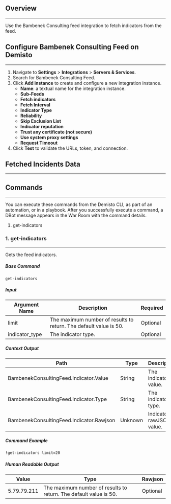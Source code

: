 ## Overview
---

Use the Bambenek Consulting feed integration to fetch indicators from the feed.


## Configure Bambenek Consulting Feed on Demisto
---

1. Navigate to __Settings__ > __Integrations__ > __Servers & Services__.
2. Search for Bambenek Consulting Feed.
3. Click __Add instance__ to create and configure a new integration instance.
    * __Name__: a textual name for the integration instance.
    * __Sub-Feeds__
    * __Fetch indicators__
    * __Fetch Interval__
    * __Indicator Type__
    * __Reliability__
    * __Skip Exclusion List__
    * __Indicator reputation__
    * __Trust any certificate (not secure)__
    * __Use system proxy settings__
    * __Request Timeout__
4. Click __Test__ to validate the URLs, token, and connection.
## Fetched Incidents Data
---

## Commands
---
You can execute these commands from the Demisto CLI, as part of an automation, or in a playbook.
After you successfully execute a command, a DBot message appears in the War Room with the command details.
1. get-indicators
### 1. get-indicators
---
Gets the feed indicators.

##### Base Command

`get-indicators`
##### Input

| **Argument Name** | **Description** | **Required** |
| --- | --- | --- |
| limit | The maximum number of results to return. The default value is 50. | Optional | 
| indicator_type | The indicator type. | Optional | 


##### Context Output

| **Path** | **Type** | **Description** |
| --- | --- | --- |
| BambenekConsultingFeed.Indicator.Value | String | The indicator value. | 
| BambenekConsultingFeed.Indicator.Type | String | The indicator type. | 
| BambenekConsultingFeed.Indicator.Rawjson | Unknown | Indicator rawJSON value. | 


##### Command Example
```!get-indicators limit=20```

##### Human Readable Output
| **Value** | **Type** | **Rawjson** |
| --- | --- | --- |
| 5.79.79.211 | The maximum number of results to return. The default value is 50. | Optional |  
